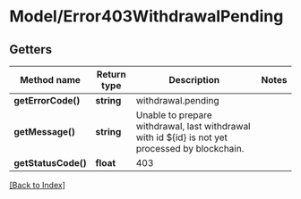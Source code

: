 # Model/Error403WithdrawalPending

## Getters

Method name | Return type | Description | Notes
------------ | ------------- | ------------- | -------------
**getErrorCode()** | **string** | withdrawal.pending |
**getMessage()** | **string** | Unable to prepare withdrawal, last withdrawal with id ${id} is not yet processed by blockchain. |
**getStatusCode()** | **float** | 403 |

[[Back to Index]](../index.md)
